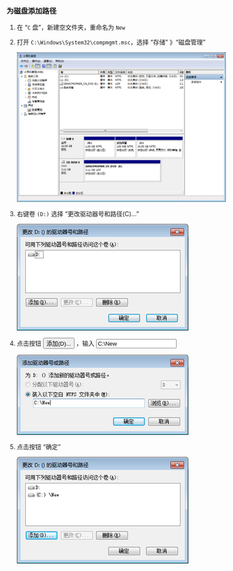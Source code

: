 ### 为磁盘添加路径
1. 在 “`C` 盘”，新建空文件夹，重命名为 `New`
2. 打开 `C:\Windows\System32\compmgmt.msc`，选择 “存储” 》“磁盘管理”

    ![磁盘管理](img/磁盘管理.png)
3. 右键卷 `(D:)` 选择 “更改驱动器号和路径(C)...”

    ![驱动器号和路径](img/驱动器号和路径.png)
4. 点击按钮 <button>添加(D)...</button> ，输入 <input type="text" value="C:\New" readonly="readonly" />

    ![添加路径](img/添加路径.png)
5. 点击按钮 “确定”

    ![驱动器号和路径2](img/驱动器号和路径2.png)
